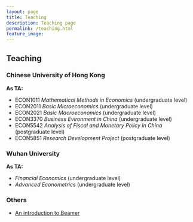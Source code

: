 ```yaml
---
layout: page
title: Teaching
description: Teaching page
permalink: /teaching.html
feature_image: 
---
```


## Teaching
### Chinese University of Hong Kong
**As TA:**
- ECON1011 *Mathematical Methods in Economics* (undergraduate level)
- ECON2011 *Basic Microeconomics* (undergraduate level)
- ECON2021 *Basic Macroeconomics* (undergraduate level)
- ECON3370 *Business Evironment in China* (undergraduate level)
- ECON5542 *Analysis of Fiscal and Monetary Policy in China* (postgraduate level)
- ECON5851 *Research Development Project* (postgraduate level)

### Wuhan University
**As TA:**
- *Financial Economics* (undergraduate level)
- *Advanced Econometrics* (undergraduate level)

### Others
- [An introduction to Beamer](assets/pdf/Card.pdf)
